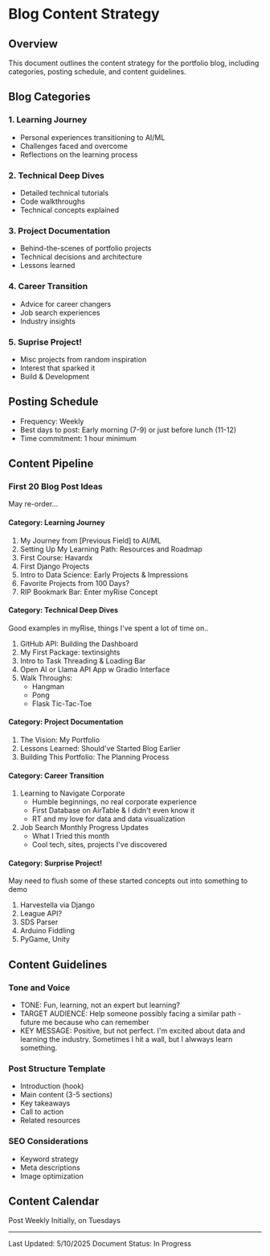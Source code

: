 # Blog Content Strategy

## Overview
This document outlines the content strategy for the portfolio blog, including categories, posting schedule, and content guidelines.

## Blog Categories

### 1. Learning Journey
- Personal experiences transitioning to AI/ML
- Challenges faced and overcome
- Reflections on the learning process

### 2. Technical Deep Dives
- Detailed technical tutorials
- Code walkthroughs
- Technical concepts explained

### 3. Project Documentation
- Behind-the-scenes of portfolio projects
- Technical decisions and architecture
- Lessons learned

### 4. Career Transition
- Advice for career changers
- Job search experiences
- Industry insights

### 5. Suprise Project!
- Misc projects from random inspiration
- Interest that sparked it
- Build & Development

## Posting Schedule
- Frequency: Weekly
- Best days to post: Early morning (7-9) or just before lunch (11-12)
- Time commitment: 1 hour minimum

## Content Pipeline

### First 20 Blog Post Ideas
May re-order...

#### Category: Learning Journey
1. My Journey from [Previous Field] to AI/ML
2. Setting Up My Learning Path: Resources and Roadmap
3. First Course: Havardx
4. First Django Projects
5. Intro to Data Science: Early Projects & Impressions
6. Favorite Projects from 100 Days?
7. RIP Bookmark Bar: Enter myRise Concept


#### Category: Technical Deep Dives
Good examples in myRise, things I've spent a lot of time on..

1. GitHub API: Building the Dashboard
2. My First Package: textinsights
3. Intro to Task Threading & Loading Bar
4. Open AI or Llama API App w Gradio Interface
5. Walk Throughs:
    - Hangman
    - Pong
    - Flask Tic-Tac-Toe


#### Category: Project Documentation
1. The Vision: My Portfolio
2. Lessons Learned: Should've Started Blog Earlier
3. Building This Portfolio: The Planning Process


#### Category: Career Transition
1. Learning to Navigate Corporate
    - Humble beginnings, no real corporate experience
    - First Database on AirTable & I didn't even know it
    - RT and my love for data and data visualization
2. Job Search Monthly Progress Updates
    - What I Tried this month
    - Cool tech, sites, projects I've discovered


#### Category: Surprise Project!
May need to flush some of these started concepts out into something to demo
1. Harvestella via Django
2. League API?
3. SDS Parser
4. Arduino Fiddling
5. PyGame, Unity


## Content Guidelines

### Tone and Voice
- TONE: Fun, learning, not an expert but learning?
- TARGET AUDIENCE: Help someone possibly facing a similar path - future me because who can remember
- KEY MESSAGE: Positive, but not perfect. I'm excited about data and learning the industry. Sometimes I hit a wall, but I alwways learn something. 

### Post Structure Template
- Introduction (hook)
- Main content (3-5 sections)
- Key takeaways
- Call to action
- Related resources

### SEO Considerations
- Keyword strategy
- Meta descriptions
- Image optimization

## Content Calendar
Post Weekly Initially, on Tuesdays

---
Last Updated: 5/10/2025
Document Status: In Progress